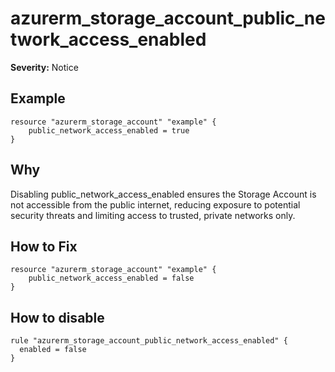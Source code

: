 # azurerm_storage_account_public_network_access_enabled

**Severity:** Notice


## Example

```hcl
resource "azurerm_storage_account" "example" {
    public_network_access_enabled = true
}
```

## Why

Disabling public_network_access_enabled ensures the Storage Account is not accessible from the public internet, reducing exposure to potential security threats and limiting access to trusted, private networks only.

## How to Fix

```hcl
resource "azurerm_storage_account" "example" {
    public_network_access_enabled = false
}
```


## How to disable

```hcl
rule "azurerm_storage_account_public_network_access_enabled" {
  enabled = false
}
```


